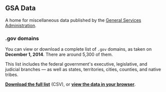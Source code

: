 ## GSA Data

A home for miscellaneous data published by the [General Services Administration](http://gsa.gov).

### .gov domains

You can view or download a complete list of `.gov` domains, as taken on **December 1, 2014**. There are around 5,300 of them.

This list includes the federal government's executive, legislative, and judicial branches &mdash; as well as states, territories, cities, counties, and native tribes.

**[Download the full list](https://gsa.github.io/data/dotgov-domains/2014-12-01-full.csv)** (CSV), or **[view the data in your browser](dotgov-domains/2014-12-01-full.csv)**.
